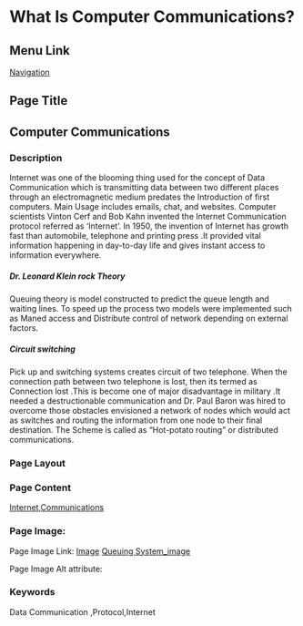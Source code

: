 # What Is Computer Communications?

## Menu Link

[Navigation](/Sections/NavContents.md)


## Page Title
## Computer Communications
 
### Description

Internet was one of the blooming thing used for the concept of Data Communication which is transmitting data between two different places through an electromagnetic medium predates the Introduction of first computers. Main Usage includes emails, chat, and websites. Computer scientists Vinton Cerf and Bob Kahn invented the Internet Communication protocol referred as ‘Internet’.
In 1950, the invention of Internet has growth fast than automobile, telephone and printing press .It provided vital information happening in day-to-day life and gives instant access to information everywhere.

##### Dr. Leonard Klein rock Theory
Queuing theory is model constructed to predict the queue length and waiting lines. To speed up the process two models were implemented such as Maned access and Distribute control of network depending on external factors. 
 
##### Circuit switching  
  Pick up and switching systems creates circuit of two telephone. When the connection path between two telephone is lost, then its termed as Connection lost .This is become one of major disadvantage in military .It needed a destructionable communication and Dr. Paul Baron was hired to overcome those obstacles envisioned a network of nodes which would act as switches and routing the information from one node to their final destination. The Scheme is called as “Hot-potato routing” or distributed communications.


### Page Layout


### Page Content

[Internet,Communications](/Content/EvolutionOfWebsites.md)

### Page Image:

Page Image Link: [Image](https://user-images.githubusercontent.com/85701491/122460120-5e2b2d80-cfcf-11eb-967b-e25aa0ea7feb.png) 
                 [Queuing System_image](https://user-images.githubusercontent.com/85701491/122460131-5f5c5a80-cfcf-11eb-9eb4-38389a817d04.png)

Page Image Alt attribute: 


### Keywords
Data Communication ,Protocol,Internet
